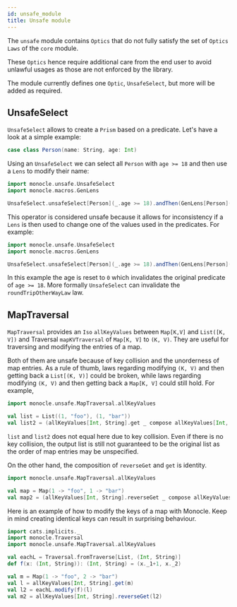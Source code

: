 ```yaml
---
id: unsafe_module
title: Unsafe module
---
```


The `unsafe` module contains `Optics` that do not fully satisfy the set of `Optics` `Laws` of the `core` module.

These `Optics` hence require additional care from the end user to avoid unlawful usages as those are not enforced by the library.

The module currently defines one `Optic`, `UnsafeSelect`, but more will be added as required.


## UnsafeSelect

`UnsafeSelect` allows to create a `Prism` based on a predicate. Let's have a look at a simple example:

```scala mdoc:silent
case class Person(name: String, age: Int)
```

Using an `UnsafeSelect` we can select all `Person` with `age >= 18` and then use a `Lens` to modify their name:

```scala mdoc:silent
import monocle.unsafe.UnsafeSelect
import monocle.macros.GenLens

UnsafeSelect.unsafeSelect[Person](_.age >= 18).andThen(GenLens[Person](_.name)).modify("Adult " + _)
```

This operator is considered unsafe because it allows for inconsistency if a `Lens` is then used to change one of the values used in the predicates. For example:

```scala mdoc:silent
import monocle.unsafe.UnsafeSelect
import monocle.macros.GenLens

UnsafeSelect.unsafeSelect[Person](_.age >= 18).andThen(GenLens[Person](_.age)).replace(0)
```

In this example the age is reset to `0` which invalidates the original predicate of `age >= 18`. More formally `UnsafeSelect` can invalidate the `roundTripOtherWayLaw` law.

## MapTraversal

`MapTraversal` provides an `Iso` `allKeyValues` between `Map[K,V]` and `List([K, V])` and Traversal `mapKVTraversal` of `Map[K, V]` to `(K, V)`. They are useful for traversing and modifying the entries of a map.

Both of them are unsafe because of key collision and the unorderness of map entries. As a rule of thumb, laws regarding modifying `(K, V)` and then getting back a `List[(K, V)]` could be broken, while laws regarding modifying `(K, V)` and then getting back a `Map[K, V]` could still hold. For example,

```scala mdoc:silent
import monocle.unsafe.MapTraversal.allKeyValues

val list = List((1, "foo"), (1, "bar"))
val list2 = (allKeyValues[Int, String].get _ compose allKeyValues[Int, String].reverseGet)(list)
```

`list` and `list2` does not equal here due to key collision. Even if there is no key collision, the output list is still not guaranteed to be the original list as the order of map entries may be unspecified.

On the other hand, the composition of `reverseGet` and `get` is identity.

```scala mdoc:silent
import monocle.unsafe.MapTraversal.allKeyValues

val map = Map(1 -> "foo", 1 -> "bar")
val map2 = (allKeyValues[Int, String].reverseGet _ compose allKeyValues[Int, String].get)(map)
```

Here is an example of how to modify the keys of a map with Monocle. Keep in mind creating identical keys can result in surprising behaviour.

```scala mdoc:silent
import cats.implicits._
import monocle.Traversal
import monocle.unsafe.MapTraversal.allKeyValues

val eachL = Traversal.fromTraverse[List, (Int, String)]
def f(x: (Int, String)): (Int, String) = (x._1+1, x._2)

val m = Map(1 -> "foo", 2 -> "bar")
val l = allKeyValues[Int, String].get(m)
val l2 = eachL.modify(f)(l)
val m2 = allKeyValues[Int, String].reverseGet(l2)
```
